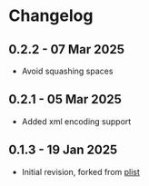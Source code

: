 # Changelog

## 0.2.2 - 07 Mar 2025

- Avoid squashing spaces

## 0.2.1 - 05 Mar 2025

- Added xml encoding support

## 0.1.3 - 19 Jan 2025

- Initial revision, forked from [plist](https://github.com/ciaran/plist)

